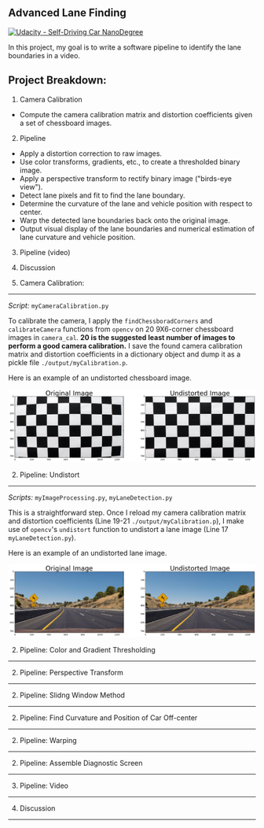## Advanced Lane Finding
[![Udacity - Self-Driving Car NanoDegree](https://s3.amazonaws.com/udacity-sdc/github/shield-carnd.svg)](http://www.udacity.com/drive)


In this project, my goal is to write a software pipeline to identify the lane boundaries in a video.  

Project Breakdown:
---

1. Camera Calibration  
  * Compute the camera calibration matrix and distortion coefficients given a set of chessboard images.

2. Pipeline  
  * Apply a distortion correction to raw images.
  * Use color transforms, gradients, etc., to create a thresholded binary image.
  * Apply a perspective transform to rectify binary image ("birds-eye view").
  * Detect lane pixels and fit to find the lane boundary.
  * Determine the curvature of the lane and vehicle position with respect to center.
  * Warp the detected lane boundaries back onto the original image.
  * Output visual display of the lane boundaries and numerical estimation of lane curvature and vehicle position.

3. Pipeline (video)  

4. Discussion  

1. Camera Calibration: 
---

_Script:_ `myCameraCalibration.py`

To calibrate the camera, I apply the `findChessboradCorners` and `calibrateCamera` functions from `opencv` on 20 9X6-corner chessboard images in `camera_cal`.  **20 is the suggested least number of images to perform a good camera calibration.** I save the found camera calibration matrix and distortion coefficients in a dictionary object and dump it as a pickle file `./output/myCalibration.p`. 

Here is an example of an undistorted chessboard image. 

![image1](./output_images/camera_cal_example_chessboard.png)

2. Pipeline: Undistort
---

_Scripts:_ `myImageProcessing.py`, `myLaneDetection.py`

This is a straightforward step. Once I reload my camera calibration matrix and distortion coefficients (Line 19-21 `./output/myCalibration.p`), I make use of `opencv`'s `undistort` function to undistort a lane image (Line 17 `myLaneDetection.py`).

Here is an example of an undistorted lane image. 

![image2](./output_images/camera_cal_example_lane.png)

2. Pipeline: Color and Gradient Thresholding
---

2. Pipeline: Perspective Transform
---

2. Pipeline: Slidng Window Method
---

2. Pipeline: Find Curvature and Position of Car Off-center
---

2. Pipeline: Warping
---

2. Pipeline: Assemble Diagnostic Screen
---

3. Pipeline: Video
---

4. Discussion
---

 
